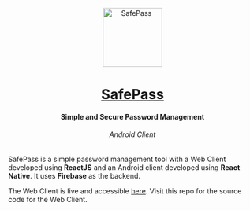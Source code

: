 <p align="center">
  <a href="https://safepass.rajrajhans.com">
    <img alt="SafePass" src="http://assets.rajrajhans.com/safepassLogo.png" width="120"/>
  </a>
</p>

<h1 align="center">
  <a href="https://safepass.rajrajhans.com" target="_blank">
    SafePass
  </a>
</h1>

<h4 align="center">
  Simple and Secure Password Management
</h4>

<h6 align="center">
  Android Client
</h6>

SafePass is a simple password management tool with a Web Client developed using <b>ReactJS</b> and an Android client developed using <b>React Native</b>. It uses <b>Firebase</b> as the backend. 

The Web Client is live and accessible [here](https://safepass.rajrajhans.com). Visit this repo for the source code for the Web Client.
